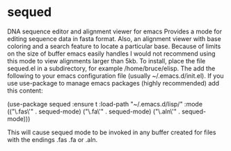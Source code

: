 # sequed
DNA sequence editor and alignment viewer for emacs
Provides a mode for editing sequence data in fasta format. Also, an alignment viewer with base coloring and a search feature to locate a particular base. Because of limits on the size of buffer emacs easily handles I would not recommend using this mode to view alignments larger than 5kb. To install, place the file sequed.el in a subdirectory, for example /home/bruce/elisp. The add the following to your emacs configuration file (usually ~/.emacs.d/init.el). If you use use-package to manage emacs packages (highly recommended) add this content:
 
 (use-package sequed
  :ensure t
  :load-path "~/.emacs.d/lisp/"
  :mode (("\\.fas\\'" . sequed-mode)
	 ("\\.fa\\'" . sequed-mode)
	 ("\\.aln\\'" . sequed-mode)))

This will cause sequed mode to be invoked in any buffer created for files with the endings .fas .fa or .aln.
